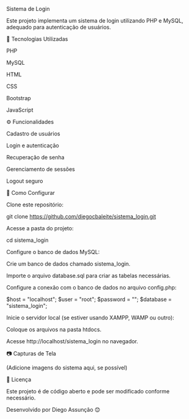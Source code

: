 Sistema de Login

Este projeto implementa um sistema de login utilizando PHP e MySQL, adequado para autenticação de usuários.

📌 Tecnologias Utilizadas

PHP

MySQL

HTML

CSS

Bootstrap

JavaScript

⚙️ Funcionalidades

Cadastro de usuários

Login e autenticação

Recuperação de senha

Gerenciamento de sessões

Logout seguro

🚀 Como Configurar

Clone este repositório:

git clone https://github.com/diegocbaleite/sistema_login.git

Acesse a pasta do projeto:

cd sistema_login

Configure o banco de dados MySQL:

Crie um banco de dados chamado sistema_login.

Importe o arquivo database.sql para criar as tabelas necessárias.

Configure a conexão com o banco de dados no arquivo config.php:

$host = "localhost";
$user = "root";
$password = "";
$database = "sistema_login";

Inicie o servidor local (se estiver usando XAMPP, WAMP ou outro):

Coloque os arquivos na pasta htdocs.

Acesse http://localhost/sistema_login no navegador.

📷 Capturas de Tela

(Adicione imagens do sistema aqui, se possível)

📜 Licença

Este projeto é de código aberto e pode ser modificado conforme necessário.

Desenvolvido por Diego Assunção 😊
